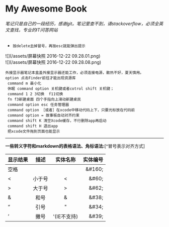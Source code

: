 # My Awesome Book

###### 笔记只是自己的一段经历，感谢git。笔记里查不到，请stackoverflow，必须全英文查找，专业的IT问答网站

* `按delete去掉冒号，再按esc就能弹出提示`

![](/assets/屏幕快照 2016-12-22 09.28.01.png)  
![](/assets/屏幕快照 2016-12-22 09.28.08.png)

```
外接显示器笔记本盒盖外接显示器还能工作，必须连接电源，散热不好，夏天慎用。
option 点击Finder前往才能出现资源库
 command m 最小化
 休眠 command option 关机键或者cotrol shift 关机键；
 command 1 2 3切换  f11切换
 fn f3新建桌面 四个手指向上滑动新建桌民
 command option esc 任务管理器
 command option ［或者］在xcode中移动代码上下，只要光标放在代码前
 command option = 故事板自动对齐约束
 command shift K 清空Xcode缓存，不行删除app再启动
 command shift H 退出app
 把xcode文件拖到页面也能显示
```

---

**一些转义字符和markdown的表格语法、角标语法:**[^冒号表示对齐方式]

| 显示结果 | 描述 | 实体名称 | 实体编号 |
| :--- | :---: | :---: | ---: |
| 空格 |  |  | &\#160; |
| &lt; | 小于号 | &lt; | &\#60; |
| &gt; | 大于号 | &gt; | &\#62; |
| & | 和号 | & | &\#38; |
| “ | 引号 | " | &\#34; |
| ‘ | 撇号 | '\(IE不支持\) | &\#39; |



